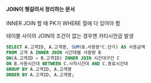 #### JOIN이 헷갈려서 정리하는 문서

INNER JOIN 할 때 PK가 WHERE 절에 다 있어야 함

테이블 사이의 JOIN의 조건이 없는 경우엔 카티시안곱 발생

```sql
SELECT A.고객ID, A.고객명, SUM(B.사용량*C.단가) AS 사용금액
FROM 고객 A INNER JOIN 시간대별 사용량 B
ON(A.고객ID = B.고객ID) INNER JOIN 시간대구간 C
ON B.사용시간대 BETWEEN C.시작시간대 AND C.종료시간대
GROUP BY A.고객ID, A.고객명
ORDER BY A.고객ID, A.고객명;
```





